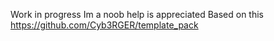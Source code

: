 Work in progress Im a noob help is appreciated Based on this https://github.com/Cyb3RGER/template_pack 

